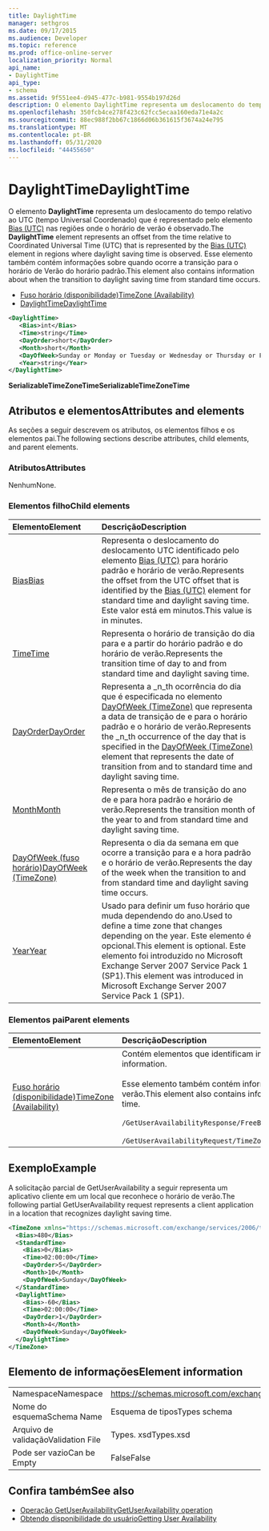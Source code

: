 ```yaml
---
title: DaylightTime
manager: sethgros
ms.date: 09/17/2015
ms.audience: Developer
ms.topic: reference
ms.prod: office-online-server
localization_priority: Normal
api_name:
- DaylightTime
api_type:
- schema
ms.assetid: 9f551ee4-d945-477c-b981-9554b197d26d
description: O elemento DaylightTime representa um deslocamento do tempo relativo ao UTC (tempo Universal Coordenado) que é representado pelo elemento Bias (UTC) nas regiões onde o horário de verão é observado. Esse elemento também contém informações sobre quando ocorre a transição para o horário de Verão do horário padrão.
ms.openlocfilehash: 350fcb4ce278f423c62fcc5ecaa160eda71e4a2c
ms.sourcegitcommit: 88ec988f2bb67c1866d06b361615f3674a24e795
ms.translationtype: MT
ms.contentlocale: pt-BR
ms.lasthandoff: 05/31/2020
ms.locfileid: "44455650"
---
```

# <a name="daylighttime"></a><span data-ttu-id="2cd14-104">DaylightTime</span><span class="sxs-lookup"><span data-stu-id="2cd14-104">DaylightTime</span></span>

<span data-ttu-id="2cd14-105">O elemento **DaylightTime** representa um deslocamento do tempo relativo ao UTC (tempo Universal Coordenado) que é representado pelo elemento [Bias (UTC)](bias-utc.md) nas regiões onde o horário de verão é observado.</span><span class="sxs-lookup"><span data-stu-id="2cd14-105">The **DaylightTime** element represents an offset from the time relative to Coordinated Universal Time (UTC) that is represented by the [Bias (UTC)](bias-utc.md) element in regions where daylight saving time is observed.</span></span> <span data-ttu-id="2cd14-106">Esse elemento também contém informações sobre quando ocorre a transição para o horário de Verão do horário padrão.</span><span class="sxs-lookup"><span data-stu-id="2cd14-106">This element also contains information about when the transition to daylight saving time from standard time occurs.</span></span> 
  
- [<span data-ttu-id="2cd14-107">Fuso horário (disponibilidade)</span><span class="sxs-lookup"><span data-stu-id="2cd14-107">TimeZone (Availability)</span></span>](timezone-availability.md) 
- [<span data-ttu-id="2cd14-108">DaylightTime</span><span class="sxs-lookup"><span data-stu-id="2cd14-108">DaylightTime</span></span>](daylighttime.md)
  
```xml
<DaylightTime>
   <Bias>int</Bias>
   <Time>string</Time>
   <DayOrder>short</DayOrder>
   <Month>short</Month>
   <DayOfWeek>Sunday or Monday or Tuesday or Wednesday or Thursday or Friday or Saturday</DayOfWeek>
   <Year>string</Year>
</DaylightTime>
```

<span data-ttu-id="2cd14-109">**SerializableTimeZoneTime**</span><span class="sxs-lookup"><span data-stu-id="2cd14-109">**SerializableTimeZoneTime**</span></span>

## <a name="attributes-and-elements"></a><span data-ttu-id="2cd14-110">Atributos e elementos</span><span class="sxs-lookup"><span data-stu-id="2cd14-110">Attributes and elements</span></span>

<span data-ttu-id="2cd14-111">As seções a seguir descrevem os atributos, os elementos filhos e os elementos pai.</span><span class="sxs-lookup"><span data-stu-id="2cd14-111">The following sections describe attributes, child elements, and parent elements.</span></span>
  
### <a name="attributes"></a><span data-ttu-id="2cd14-112">Atributos</span><span class="sxs-lookup"><span data-stu-id="2cd14-112">Attributes</span></span>

<span data-ttu-id="2cd14-113">Nenhum</span><span class="sxs-lookup"><span data-stu-id="2cd14-113">None.</span></span>
  
### <a name="child-elements"></a><span data-ttu-id="2cd14-114">Elementos filho</span><span class="sxs-lookup"><span data-stu-id="2cd14-114">Child elements</span></span>

|<span data-ttu-id="2cd14-115">**Elemento**</span><span class="sxs-lookup"><span data-stu-id="2cd14-115">**Element**</span></span>|<span data-ttu-id="2cd14-116">**Descrição**</span><span class="sxs-lookup"><span data-stu-id="2cd14-116">**Description**</span></span>|
|:-----|:-----|
|[<span data-ttu-id="2cd14-117">Bias</span><span class="sxs-lookup"><span data-stu-id="2cd14-117">Bias</span></span>](bias.md) <br/> |<span data-ttu-id="2cd14-118">Representa o deslocamento do deslocamento UTC identificado pelo elemento [Bias (UTC)](bias-utc.md) para horário padrão e horário de verão.</span><span class="sxs-lookup"><span data-stu-id="2cd14-118">Represents the offset from the UTC offset that is identified by the [Bias (UTC)](bias-utc.md) element for standard time and daylight saving time.</span></span> <span data-ttu-id="2cd14-119">Este valor está em minutos.</span><span class="sxs-lookup"><span data-stu-id="2cd14-119">This value is in minutes.</span></span>  <br/> |
|[<span data-ttu-id="2cd14-120">Time</span><span class="sxs-lookup"><span data-stu-id="2cd14-120">Time</span></span>](time.md) <br/> |<span data-ttu-id="2cd14-121">Representa o horário de transição do dia para e a partir do horário padrão e do horário de verão.</span><span class="sxs-lookup"><span data-stu-id="2cd14-121">Represents the transition time of day to and from standard time and daylight saving time.</span></span>  <br/> |
|[<span data-ttu-id="2cd14-122">DayOrder</span><span class="sxs-lookup"><span data-stu-id="2cd14-122">DayOrder</span></span>](dayorder.md) <br/> |<span data-ttu-id="2cd14-123">Representa a _n_th ocorrência do dia que é especificada no elemento [DayOfWeek (TimeZone)](dayofweek-timezone.md) que representa a data de transição de e para o horário padrão e o horário de verão.</span><span class="sxs-lookup"><span data-stu-id="2cd14-123">Represents the  _n_th occurrence of the day that is specified in the [DayOfWeek (TimeZone)](dayofweek-timezone.md) element that represents the date of transition from and to standard time and daylight saving time.</span></span>  <br/> |
|[<span data-ttu-id="2cd14-124">Month</span><span class="sxs-lookup"><span data-stu-id="2cd14-124">Month</span></span>](month.md) <br/> |<span data-ttu-id="2cd14-125">Representa o mês de transição do ano de e para hora padrão e horário de verão.</span><span class="sxs-lookup"><span data-stu-id="2cd14-125">Represents the transition month of the year to and from standard time and daylight saving time.</span></span>  <br/> |
|[<span data-ttu-id="2cd14-126">DayOfWeek (fuso horário)</span><span class="sxs-lookup"><span data-stu-id="2cd14-126">DayOfWeek (TimeZone)</span></span>](dayofweek-timezone.md) <br/> |<span data-ttu-id="2cd14-127">Representa o dia da semana em que ocorre a transição para e a hora padrão e o horário de verão.</span><span class="sxs-lookup"><span data-stu-id="2cd14-127">Represents the day of the week when the transition to and from standard time and daylight saving time occurs.</span></span>  <br/> |
|[<span data-ttu-id="2cd14-128">Year</span><span class="sxs-lookup"><span data-stu-id="2cd14-128">Year</span></span>](year.md) <br/> |<span data-ttu-id="2cd14-129">Usado para definir um fuso horário que muda dependendo do ano.</span><span class="sxs-lookup"><span data-stu-id="2cd14-129">Used to define a time zone that changes depending on the year.</span></span> <span data-ttu-id="2cd14-130">Este elemento é opcional.</span><span class="sxs-lookup"><span data-stu-id="2cd14-130">This element is optional.</span></span> <span data-ttu-id="2cd14-131">Este elemento foi introduzido no Microsoft Exchange Server 2007 Service Pack 1 (SP1).</span><span class="sxs-lookup"><span data-stu-id="2cd14-131">This element was introduced in Microsoft Exchange Server 2007 Service Pack 1 (SP1).</span></span>  <br/> |
   
### <a name="parent-elements"></a><span data-ttu-id="2cd14-132">Elementos pai</span><span class="sxs-lookup"><span data-stu-id="2cd14-132">Parent elements</span></span>

|<span data-ttu-id="2cd14-133">**Elemento**</span><span class="sxs-lookup"><span data-stu-id="2cd14-133">**Element**</span></span>|<span data-ttu-id="2cd14-134">**Descrição**</span><span class="sxs-lookup"><span data-stu-id="2cd14-134">**Description**</span></span>|
|:-----|:-----|
|[<span data-ttu-id="2cd14-135">Fuso horário (disponibilidade)</span><span class="sxs-lookup"><span data-stu-id="2cd14-135">TimeZone (Availability)</span></span>](timezone-availability.md) <br/> | <span data-ttu-id="2cd14-136">Contém elementos que identificam informações de fuso horário.</span><span class="sxs-lookup"><span data-stu-id="2cd14-136">Contains elements that identify time zone information.</span></span><br/><br/><span data-ttu-id="2cd14-137">Esse elemento também contém informações sobre a transição entre o horário padrão e o horário de verão.</span><span class="sxs-lookup"><span data-stu-id="2cd14-137">This element also contains information about the transition between standard time and daylight saving time.</span></span><br/><br/>`/GetUserAvailabilityResponse/FreeBusyResponseArray/FreeBusyResponse/FreeBusyView/WorkingHours/TimeZone` <br/><br/>`/GetUserAvailabilityRequest/TimeZone` <br/> |
   
## <a name="example"></a><span data-ttu-id="2cd14-138">Exemplo</span><span class="sxs-lookup"><span data-stu-id="2cd14-138">Example</span></span>

<span data-ttu-id="2cd14-139">A solicitação parcial de GetUserAvailability a seguir representa um aplicativo cliente em um local que reconhece o horário de verão.</span><span class="sxs-lookup"><span data-stu-id="2cd14-139">The following partial GetUserAvailability request represents a client application in a location that recognizes daylight saving time.</span></span>
  
```xml
<TimeZone xmlns="https://schemas.microsoft.com/exchange/services/2006/types">
  <Bias>480</Bias>
  <StandardTime>
    <Bias>0</Bias>
    <Time>02:00:00</Time>
    <DayOrder>5</DayOrder>
    <Month>10</Month>
    <DayOfWeek>Sunday</DayOfWeek>
  </StandardTime>
  <DaylightTime>
    <Bias>-60</Bias>
    <Time>02:00:00</Time>
    <DayOrder>1</DayOrder>
    <Month>4</Month>
    <DayOfWeek>Sunday</DayOfWeek>
  </DaylightTime>
</TimeZone>
```

## <a name="element-information"></a><span data-ttu-id="2cd14-140">Elemento de informações</span><span class="sxs-lookup"><span data-stu-id="2cd14-140">Element information</span></span>

|||
|:-----|:-----|
|<span data-ttu-id="2cd14-141">Namespace</span><span class="sxs-lookup"><span data-stu-id="2cd14-141">Namespace</span></span>  <br/> |https://schemas.microsoft.com/exchange/services/2006/types  <br/> |
|<span data-ttu-id="2cd14-142">Nome do esquema</span><span class="sxs-lookup"><span data-stu-id="2cd14-142">Schema Name</span></span>  <br/> |<span data-ttu-id="2cd14-143">Esquema de tipos</span><span class="sxs-lookup"><span data-stu-id="2cd14-143">Types schema</span></span>  <br/> |
|<span data-ttu-id="2cd14-144">Arquivo de validação</span><span class="sxs-lookup"><span data-stu-id="2cd14-144">Validation File</span></span>  <br/> |<span data-ttu-id="2cd14-145">Types. xsd</span><span class="sxs-lookup"><span data-stu-id="2cd14-145">Types.xsd</span></span>  <br/> |
|<span data-ttu-id="2cd14-146">Pode ser vazio</span><span class="sxs-lookup"><span data-stu-id="2cd14-146">Can be Empty</span></span>  <br/> |<span data-ttu-id="2cd14-147">False</span><span class="sxs-lookup"><span data-stu-id="2cd14-147">False</span></span>  <br/> |
   
## <a name="see-also"></a><span data-ttu-id="2cd14-148">Confira também</span><span class="sxs-lookup"><span data-stu-id="2cd14-148">See also</span></span>

- [<span data-ttu-id="2cd14-149">Operação GetUserAvailability</span><span class="sxs-lookup"><span data-stu-id="2cd14-149">GetUserAvailability operation</span></span>](getuseravailability-operation.md)
- [<span data-ttu-id="2cd14-150">Obtendo disponibilidade do usuário</span><span class="sxs-lookup"><span data-stu-id="2cd14-150">Getting User Availability</span></span>](https://msdn.microsoft.com/library/d4133fcb-9b0f-4e6b-aadf-a389da83516a%28Office.15%29.aspx)

